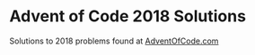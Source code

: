 # Advent of Code 2018 Solutions

Solutions to 2018 problems found at [AdventOfCode.com](https://adventofcode.com/)
